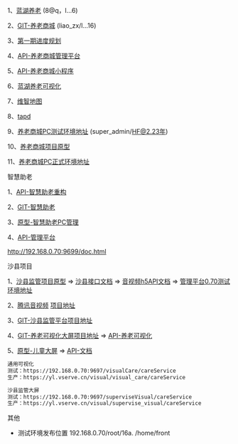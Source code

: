 1、[蓝湖养老](https://lanhuapp.com/link/#/invite?sid=lXCvukYa)  (8@q，l...6)

2、[GIT-养老商城](http://192.168.0.113:8888/yanglao/shop-mall-ui.git) (liao_zx/l...16)

3、[第一期进度规划](https://docs.qq.com/sheet/DUXFTaElMUXNoSGN3?tab=xodwex)

4、[API-养老商城管理平台](http://192.168.0.70:9068/doc.html#/1.0%E7%89%88%E6%9C%AC/%E8%B4%A6%E5%8F%B7%E7%AE%A1%E7%90%86/addressUpdateUsingPOST)

5、[API-养老商城小程序](http://192.168.0.70:9067/doc.html#/1.0%E7%89%88%E6%9C%AC/%E5%95%86%E5%93%81%E7%AE%A1%E7%90%86/pageUsingPOST)

6、[蓝湖养老可视化](https://lanhuapp.com/link/#/invite?sid=lxNqUgua)

7、[维智地图](https://lothub.newayz.com/)

8、[tapd](https://www.tapd.cn/tapd_fe/61157139/bug/list?confId=1161157139001003251)

9、[养老商城PC测试环境地址](https://ylcs.vserve.cn:40180/shopMallManage/admin/homeSet) (super_admin/HF@2.23年)

10、[养老商城项目原型](https://app.mockplus.cn/app/share-7c73732fed5914808ada02a5251e9113share-qCkN9aQXhDpu/comment/2ocebm1yt/gkMk0PSTdzGW2)

11、[养老商城PC正式环境地址](https://sch.vserve.cn/shopMallManage/admin/login)



智慧助老

1、[API-智慧助老重构](http://192.168.0.70:8980/doc.html#/default/%E5%AE%9E%E4%BD%93%E6%9C%8D%E5%8A%A1%E3%80%81%E4%B8%8A%E9%97%A8%E6%85%B0%E8%97%89/submitOrderUsingPOST)

2、[GIT-智慧助老](http://192.168.0.113:8888/yanglao/yl-services-ui)

3、[原型-智慧助老PC管理](https://app.mockplus.cn/app/share-7c73732fed5914808ada02a5251e9113share-Sqi6DEgQ0/preview/3B7ssnbAa/faV8Es7VU)

4、[API-管理平台](http://192.168.0.70:8981/doc.html#/default/%E6%A1%A3%E6%A1%88%E7%AE%A1%E7%90%86/listUsingPOST)

http://192.168.0.70:9699/doc.html

沙县项目

1、[沙县监管项目原型](https://app.mockplus.cn/s/bruOsdO_cCb)  =>   [沙县接口文档](http://192.168.0.70:8781/doc.html#/home) =>  [音视频h5API文档](http://192.168.0.70:8780/doc.html#/home) => [管理平台0.70测试环境地址](https://192.168.0.70:9697/ylSuperviseManage/admin/login)

2、[腾讯音视频](https://cloud.tencent.com/document/product/647/32398) [项目地址](http://192.168.0.113:8888/yanglao/yl-calls)

3、[GIT-沙县监管平台项目地址](http://192.168.0.113:8888/yanglao/yl-supervise-ui)

4、[GIT-养老可视化大屏项目地址](http://192.168.0.113:8888/yanglao/yl-visual-ui)  => [API-养老可视化](http://192.168.0.70:8784/doc.html#/home)

5、[原型-儿童大屏](https://app.mockplus.cn/s/UKSPc-NJvE_)  => [API-文档](http://192.168.0.70:9699/doc.html)

```markdown
通用可视化 
测试：https://192.168.0.70:9697/visualCare/careService
生产：https://yl.vserve.cn/visual/visual_care/careService

沙县监管大屏
测试：https://192.168.0.70:9697/superviseVisual/careService
生产：https://yl.vserve.cn/visual/supervise_visual/careService
```



其他

- 测试环境发布位置 192.168.0.70/root/16a.  /home/front
